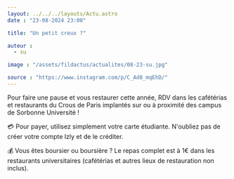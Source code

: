 ```yaml
---
layout: ../../../layouts/Actu.astro
date : "23-08-2024 23:00"

title: "Un petit creux ?"

auteur :
  - su

image : "/assets/fildactus/actualites/08-23-su.jpg"

source : "https://www.instagram.com/p/C_Ad8_mqEhD/"
---
```


Pour faire une pause et vous restaurer cette année, RDV dans les cafétérias et restaurants du Crous de Paris implantés sur ou à proximité des campus de Sorbonne Université !

💳 Pour payer, utilisez simplement votre carte étudiante. N'oubliez pas de créer votre compte Izly et de le créditer.

💰 Vous êtes boursier ou boursière ? Le repas complet est à 1€ dans les restaurants universitaires (cafétérias et autres lieux de restauration non inclus).
